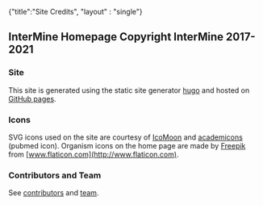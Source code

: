 {"title":"Site Credits",
"layout" : "single"}

## InterMine Homepage Copyright InterMine 2017-2021

### Site
This site is generated using the static site generator [hugo](http://gohugo.io/) and hosted on [GitHub pages](https://pages.github.com/).

### Icons
SVG icons used on the site are courtesy of [IcoMoon](https://icomoon.io/app/#/select) and [academicons](http://jpswalsh.github.io/academicons/) (pubmed icon). Organism icons on the home page are made by [Freepik](http://www.freepik.com/) from [www.flaticon.com](http://www.flaticon.com).

### Contributors and Team

See [contributors](/contributors) and [team](/team).

